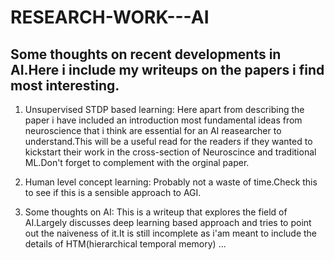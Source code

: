 # RESEARCH-WORK---AI
## Some thoughts on recent developments in AI.Here i include my writeups on the papers i find most interesting.
1. Unsupervised STDP based learning: Here apart from describing the paper i have included an introduction most fundamental ideas from neuroscience that i think are essential for an AI reasearcher to understand.This will be a useful read for the readers if they wanted to kickstart their work in the cross-section of Neuroscince and traditional ML.Don't forget to complement with the orginal paper.

2. Human level concept learning: Probably not a waste of time.Check this to see if this is a sensible approach to AGI.

3. Some thoughts on AI: This is a writeup that explores the field of AI.Largely discusses deep learning based approach and tries to point out the naiveness of it.It is still incomplete as i'am meant to include the details of HTM(hierarchical temporal memory) ...
